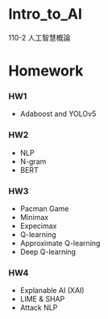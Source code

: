 # Intro_to_AI
110-2 人工智慧概論

# Homework

### HW1
- Adaboost and YOLOv5

### HW2
- NLP
- N-gram
- BERT

### HW3
- Pacman Game
- Minimax
- Expecimax
- Q-learning
- Approximate Q-learning
- Deep Q-learning

### HW4
- Explanable AI (XAI)
- LIME & SHAP
- Attack NLP
